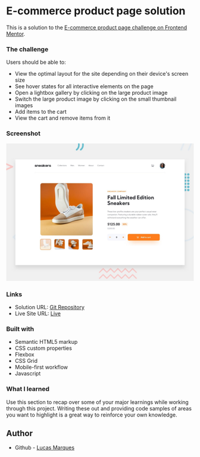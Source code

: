 # E-commerce product page solution

This is a solution to the [E-commerce product page challenge on Frontend Mentor](https://www.frontendmentor.io/challenges/ecommerce-product-page-UPsZ9MJp6).

### The challenge

Users should be able to:

- View the optimal layout for the site depending on their device's screen size
- See hover states for all interactive elements on the page
- Open a lightbox gallery by clicking on the large product image
- Switch the large product image by clicking on the small thumbnail images
- Add items to the cart
- View the cart and remove items from it

### Screenshot

![Desktop Version](design/desktop-preview.jpg)

### Links

- Solution URL: [Git Repository](https://github.com/Lucas-marques-web/Ecommerce-product-page)
- Live Site URL: [Live](https://lucas-marques-web.github.io/Ecommerce-product-page/)

### Built with

- Semantic HTML5 markup
- CSS custom properties
- Flexbox
- CSS Grid
- Mobile-first workflow
- Javascript


### What I learned

Use this section to recap over some of your major learnings while working through this project. Writing these out and providing code samples of areas you want to highlight is a great way to reinforce your own knowledge.


## Author

- Github - [Lucas Marques](https://github.com/Lucas-marques-web)
